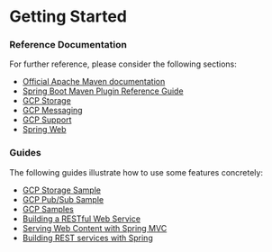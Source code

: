 # Getting Started

### Reference Documentation
For further reference, please consider the following sections:

* [Official Apache Maven documentation](https://maven.apache.org/guides/index.html)
* [Spring Boot Maven Plugin Reference Guide](https://docs.spring.io/spring-boot/docs/2.2.2.RELEASE/maven-plugin/)
* [GCP Storage](https://cloud.spring.io/spring-cloud-gcp/reference/html/#spring-resources)
* [GCP Messaging](https://cloud.spring.io/spring-cloud-gcp/reference/html/#spring-integration)
* [GCP Support](https://cloud.spring.io/spring-cloud-gcp/reference/html/)
* [Spring Web](https://docs.spring.io/spring-boot/docs/2.2.2.RELEASE/reference/htmlsingle/#boot-features-developing-web-applications)

### Guides
The following guides illustrate how to use some features concretely:

* [GCP Storage Sample](https://github.com/spring-cloud/spring-cloud-gcp/tree/master/spring-cloud-gcp-samples/spring-cloud-gcp-storage-resource-sample)
* [GCP Pub/Sub Sample](https://github.com/spring-cloud/spring-cloud-gcp/tree/master/spring-cloud-gcp-samples/spring-cloud-gcp-pubsub-sample)
* [GCP Samples](https://github.com/spring-cloud/spring-cloud-gcp/tree/master/spring-cloud-gcp-samples)
* [Building a RESTful Web Service](https://spring.io/guides/gs/rest-service/)
* [Serving Web Content with Spring MVC](https://spring.io/guides/gs/serving-web-content/)
* [Building REST services with Spring](https://spring.io/guides/tutorials/bookmarks/)

